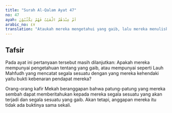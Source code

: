 ```yaml
---
title: "Surah Al-Qalam Ayat 47"
no: 47
ayah: اَمْ عِنْدَهُمُ الْغَيْبُ فَهُمْ يَكْتُبُوْنَ 
arabic_no: ٤٧
translation: "Ataukah mereka mengetahui yang gaib, lalu mereka menuliskannya?"
---
```


## Tafsir

Pada ayat ini pertanyaan tersebut masih dilanjutkan: Apakah mereka mempunyai pengetahuan tentang yang gaib, atau mempunyai seperti Lauh Mahfudh yang mencatat segala sesuatu dengan yang mereka kehendaki yaitu bukti kebenaran pendapat mereka?

Orang-orang kafir Mekah beranggapan bahwa patung-patung yang mereka sembah dapat memberitahukan kepada mereka segala sesuatu yang akan terjadi dan segala sesuatu yang gaib. Akan tetapi, anggapan mereka itu tidak ada buktinya sama sekali.